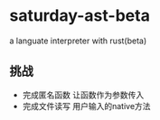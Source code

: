 # saturday-ast-beta
a languate interpreter with rust(beta)


## 挑战
* 完成匿名函数 让函数作为参数传入
* 完成文件读写 用户输入的native方法